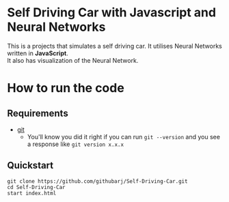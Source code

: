 # Self Driving Car with Javascript and Neural Networks

This is a projects that simulates a self driving car. It utilises Neural Networks written
in **JavaScript**.   
It also has visualization of the Neural Network. 
# How to run the code
## Requirements

- [git](https://git-scm.com/book/en/v2/Getting-Started-Installing-Git)
  - You'll know you did it right if you can run `git --version` and you see a response like `git version x.x.x`
## Quickstart

```
git clone https://github.com/githubarj/Self-Driving-Car.git
cd Self-Driving-Car
start index.html
```
